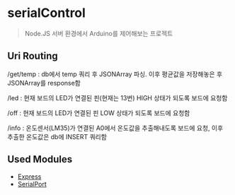 # serialControl

>Node.JS 서버 환경에서 Arduino를 제어해보는 프로젝트


## Uri Routing

  /get/temp
    : db에서 temp 쿼리 후 JSONArray 파싱. 이후 평균값을 저장해놓은 후 JSONArray를 response함
  
  /led
    : 현재 보드의 LED가 연결된 핀(현재는 13번) HIGH 상태가 되도록 보드에 요청함
    
  /off
    : 현재 보드의 LED가 연결된 핀 LOW 상태가 되도록 보드에 요청함
  
  /info
    : 온도센서(LM35)가 연결된 A0에서 온도값을 추출해내도록 보드에 요청, 이후 추출한 온도값은 db에 INSERT 쿼리함


## Used Modules

- [Express](https://expressjs.com/)
- [SerialPort](https://serialport.io/)
